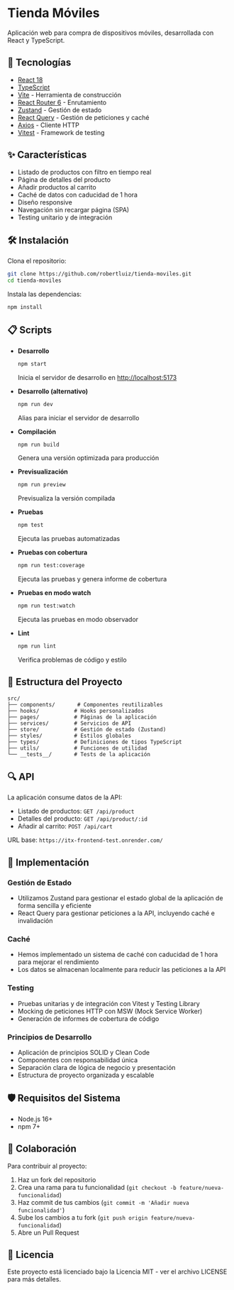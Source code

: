 # Tienda Móviles

Aplicación web para compra de dispositivos móviles, desarrollada con React y TypeScript.

## 🚀 Tecnologías

- [React 18](https://reactjs.org/)
- [TypeScript](https://www.typescriptlang.org/)
- [Vite](https://vitejs.dev/) - Herramienta de construcción
- [React Router 6](https://reactrouter.com/) - Enrutamiento
- [Zustand](https://github.com/pmndrs/zustand) - Gestión de estado
- [React Query](https://tanstack.com/query/latest) - Gestión de peticiones y caché
- [Axios](https://axios-http.com/) - Cliente HTTP
- [Vitest](https://vitest.dev/) - Framework de testing

## ✨ Características

- Listado de productos con filtro en tiempo real
- Página de detalles del producto
- Añadir productos al carrito
- Caché de datos con caducidad de 1 hora
- Diseño responsive
- Navegación sin recargar página (SPA)
- Testing unitario y de integración

## 🛠️ Instalación

Clona el repositorio:

```bash
git clone https://github.com/robertluiz/tienda-moviles.git
cd tienda-moviles
```

Instala las dependencias:

```bash
npm install
```

## 📋 Scripts

- **Desarrollo**
  ```bash
  npm start
  ```
  Inicia el servidor de desarrollo en [http://localhost:5173](http://localhost:5173)

- **Desarrollo (alternativo)**
  ```bash
  npm run dev
  ```
  Alias para iniciar el servidor de desarrollo

- **Compilación**
  ```bash
  npm run build
  ```
  Genera una versión optimizada para producción

- **Previsualización**
  ```bash
  npm run preview
  ```
  Previsualiza la versión compilada

- **Pruebas**
  ```bash
  npm test
  ```
  Ejecuta las pruebas automatizadas

- **Pruebas con cobertura**
  ```bash
  npm run test:coverage
  ```
  Ejecuta las pruebas y genera informe de cobertura

- **Pruebas en modo watch**
  ```bash
  npm run test:watch
  ```
  Ejecuta las pruebas en modo observador

- **Lint**
  ```bash
  npm run lint
  ```
  Verifica problemas de código y estilo

## 📱 Estructura del Proyecto

```
src/
├── components/       # Componentes reutilizables
├── hooks/           # Hooks personalizados
├── pages/           # Páginas de la aplicación
├── services/        # Servicios de API
├── store/           # Gestión de estado (Zustand)
├── styles/          # Estilos globales
├── types/           # Definiciones de tipos TypeScript
├── utils/           # Funciones de utilidad
└── __tests__/       # Tests de la aplicación
```

## 🔍 API

La aplicación consume datos de la API:

- Listado de productos: `GET /api/product`
- Detalles del producto: `GET /api/product/:id`
- Añadir al carrito: `POST /api/cart`

URL base: `https://itx-frontend-test.onrender.com/`

## 📝 Implementación

### Gestión de Estado
- Utilizamos Zustand para gestionar el estado global de la aplicación de forma sencilla y eficiente
- React Query para gestionar peticiones a la API, incluyendo caché e invalidación

### Caché
- Hemos implementado un sistema de caché con caducidad de 1 hora para mejorar el rendimiento
- Los datos se almacenan localmente para reducir las peticiones a la API

### Testing
- Pruebas unitarias y de integración con Vitest y Testing Library
- Mocking de peticiones HTTP con MSW (Mock Service Worker)
- Generación de informes de cobertura de código

### Principios de Desarrollo
- Aplicación de principios SOLID y Clean Code
- Componentes con responsabilidad única
- Separación clara de lógica de negocio y presentación
- Estructura de proyecto organizada y escalable

## 🛡️ Requisitos del Sistema

- Node.js 16+
- npm 7+

## 👥 Colaboración

Para contribuir al proyecto:

1. Haz un fork del repositorio
2. Crea una rama para tu funcionalidad (`git checkout -b feature/nueva-funcionalidad`)
3. Haz commit de tus cambios (`git commit -m 'Añadir nueva funcionalidad'`)
4. Sube los cambios a tu fork (`git push origin feature/nueva-funcionalidad`)
5. Abre un Pull Request

## 📄 Licencia

Este proyecto está licenciado bajo la Licencia MIT - ver el archivo LICENSE para más detalles. 